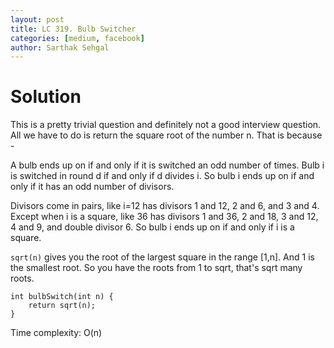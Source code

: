 ```yaml
---
layout: post
title: LC 319. Bulb Switcher
categories: [medium, facebook]
author: Sarthak Sehgal
---
```

# Solution
This is a pretty trivial question and definitely not a good interview question. All we have to do is return the square root of the number n. That is because -

A bulb ends up on if and only if it is switched an odd number of times. Bulb i is switched in round d if and only if d divides i. So bulb i ends up on if and only if it has an odd number of divisors.

Divisors come in pairs, like i=12 has divisors 1 and 12, 2 and 6, and 3 and 4. Except when i is a square, like 36 has divisors 1 and 36, 2 and 18, 3 and 12, 4 and 9, and double divisor 6. So bulb i ends up on if and only if i is a square.

`sqrt(n)` gives you the root of the largest square in the range [1,n]. And 1 is the smallest root. So you have the roots from 1 to sqrt, that's sqrt many roots.

```
int bulbSwitch(int n) {
    return sqrt(n);
}
```
Time complexity: O(n)